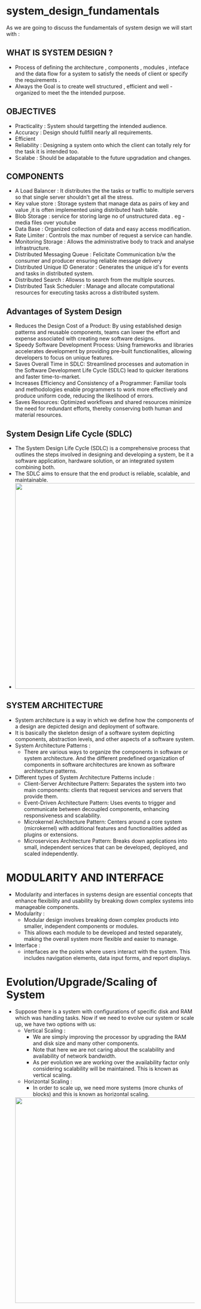 # system_design_fundamentals
As we are going to discuss the fundamentals of system design we will start with : 
## WHAT IS SYSTEM DESIGN ? 
 - Process of defining the architecture , components , modules , inteface and the data flow for a system to satisfy the needs of client or specify the requirements .
 - Always the Goal is to create well structured , efficient and well - organized to meet the the intended purpose.
## OBJECTIVES 
 - Practicality : System should targetting the intended audience.
 - Accuracy : Design should fullfill nearly all requirements.
 - Efficient
 - Reliability : Designing a system onto which the client can totally rely for the task it is intended too.
 - Scalabe : Should be adapatable to the future upgradation and changes.
## COMPONENTS 
 - A Load Balancer : It distributes the the tasks or traffic to multiple servers so that single server shouldn't get all the stress.
 - Key value store : Storage system that manage data as pairs of key and value ,it is often implemented  using distributed hash  table.
 - Blob Storage : service for storing large no of unstructured data . eg -  media files over youtube
 - Data Base : Organized collection of data and easy access modification.
 - Rate Limiter : Controls the max number of request a service can handle.
 - Monitoring Storage : Allows the administrative body to track and analyse infrastructure.
 - Distributed Messaging Queue : Felicitate Communication b/w the consumer and producer ensuring reliable message delivery
 - Distributed Unique ID Generator : Generates the unique id's for events and tasks in distributed  system.
 - Distributed Search : Allowss to search from the multiple sources.
 - Distributed Task Scheduler : Manage and allocate computational resources for executing tasks across a distributed system.
## Advantages of System Design 
- Reduces the Design Cost of a Product: By using established design patterns and reusable components, teams can lower the effort and expense associated with creating new software designs.
- Speedy Software Development Process: Using frameworks and libraries accelerates development by providing pre-built functionalities, allowing developers to focus on unique features.
- Saves Overall Time in SDLC: Streamlined processes and automation in the Software Development Life Cycle (SDLC) lead to quicker iterations and faster time-to-market.
- Increases Efficiency and Consistency of a Programmer: Familiar tools and methodologies enable programmers to work more effectively and produce uniform code, reducing the likelihood of errors.
- Saves Resources: Optimized workflows and shared resources minimize the need for redundant efforts, thereby conserving both human and material resources.
## System Design Life Cycle (SDLC) 
 - The System Design Life Cycle (SDLC) is a comprehensive process that outlines the steps involved in designing and developing a system, be it a software application, hardware solution, or an integrated system combining both.
 - The SDLC aims to ensure that the end product is reliable, scalable, and maintainable.
 - <img src='https://media.geeksforgeeks.org/wp-content/uploads/20241010133812082602/System-Design-Life-Cycle-22.jpg' length ='500' width ='550'>
## SYSTEM ARCHITECTURE
 - System architecture is a way in which we define how the components of a design are depicted design and deployment of software.
 - It is basically the skeleton design of a software system depicting components, abstraction levels, and other aspects of a software system.
 - System Architecture Patterns :
    - There are various ways to organize the components in software or system architecture. And the different predefined organization of components in software architectures are known as software architecture patterns.
 - Different types of System Architecture Patterns include :
    - Client-Server Architecture Pattern: Separates the system into two main components: clients that request services and servers that provide them.
    - Event-Driven Architecture Pattern: Uses events to trigger and communicate between decoupled components, enhancing responsiveness and scalability.
    - Microkernel Architecture Pattern: Centers around a core system (microkernel) with additional features and functionalities added as plugins or extensions.
    - Microservices Architecture Pattern: Breaks down applications into small, independent services that can be developed, deployed, and scaled independently.
# MODULARITY AND INTERFACE 
 - Modularity and interfaces in systems design are essential concepts that enhance flexibility and usability by breaking down complex systems into manageable components.
 - Modularity :
    - Modular design involves breaking down complex products into smaller, independent components or modules.
    - This allows each module to be developed and tested separately, making the overall system more flexible and easier to manage.
- Interface :
    - interfaces are the points where users interact with the system. This includes navigation elements, data input forms, and report displays.
# Evolution/Upgrade/Scaling of System 
 - Suppose there is a system with configurations of specific disk and RAM which was handling tasks. Now if we need to evolve our system or scale up, we have two options with us:
    - Vertical Scaling :
        - We are simply improving the processor by upgrading the RAM and disk size and many other components.
        - Note that here we are not caring about the scalability and availability of network bandwidth.
        - As per evolution we are working over the availability factor only considering scalability will be maintained. This is known as vertical scaling.
    - Horizontal Scaling :
        - In order to scale up, we need more systems (more chunks of blocks) and this is known as horizontal scaling.
    <img src='https://media.geeksforgeeks.org/wp-content/uploads/20221117172105/howtoevolveasystem.png' length='500' width='550'>
    
